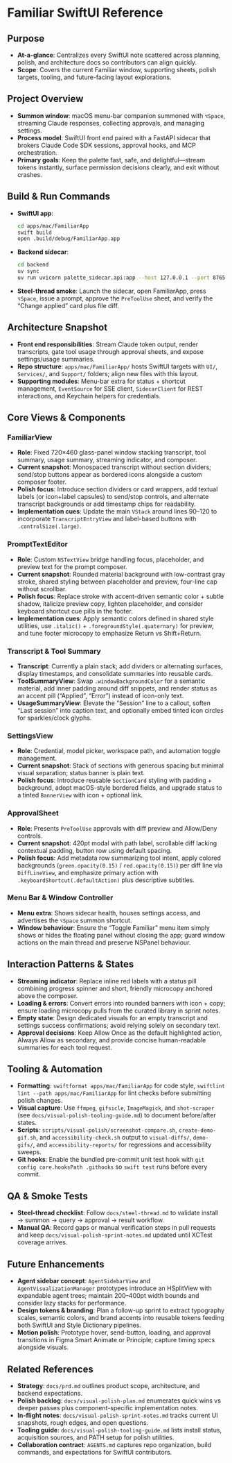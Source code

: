 # Familiar SwiftUI Reference

## Purpose
- **At-a-glance**: Centralizes every SwiftUI note scattered across planning, polish, and architecture docs so contributors can align quickly.
- **Scope**: Covers the current Familiar window, supporting sheets, polish targets, tooling, and future-facing layout explorations.

## Project Overview
- **Summon window**: macOS menu-bar companion summoned with `⌥Space`, streaming Claude responses, collecting approvals, and managing settings.
- **Process model**: SwiftUI front end paired with a FastAPI sidecar that brokers Claude Code SDK sessions, approval hooks, and MCP orchestration.
- **Primary goals**: Keep the palette fast, safe, and delightful—stream tokens instantly, surface permission decisions clearly, and exit without crashes.

## Build & Run Commands
- **SwiftUI app**:
  ```bash
  cd apps/mac/FamiliarApp
  swift build
  open .build/debug/FamiliarApp.app
  ```
- **Backend sidecar**:
  ```bash
  cd backend
  uv sync
  uv run uvicorn palette_sidecar.api:app --host 127.0.0.1 --port 8765 --reload
  ```
- **Steel-thread smoke**: Launch the sidecar, open FamiliarApp, press `⌥Space`, issue a prompt, approve the `PreToolUse` sheet, and verify the “Change applied” card plus file diff.

## Architecture Snapshot
- **Front end responsibilities**: Stream Claude token output, render transcripts, gate tool usage through approval sheets, and expose settings/usage summaries.
- **Repo structure**: `apps/mac/FamiliarApp/` hosts SwiftUI targets with `UI/`, `Services/`, and `Support/` folders; align new files with this layout.
- **Supporting modules**: Menu-bar extra for status + shortcut management, `EventSource` for SSE client, `SidecarClient` for REST interactions, and Keychain helpers for credentials.

## Core Views & Components

### FamiliarView
- **Role**: Fixed 720×460 glass-panel window stacking transcript, tool summary, usage summary, streaming indicator, and composer.
- **Current snapshot**: Monospaced transcript without section dividers; send/stop buttons appear as bordered icons alongside a custom composer footer.
- **Polish focus**: Introduce section dividers or card wrappers, add textual labels (or icon+label capsules) to send/stop controls, and alternate transcript backgrounds or add timestamp chips for readability.
- **Implementation cues**: Update the main `VStack` around lines 90–120 to incorporate `TranscriptEntryView` and label-based buttons with `.controlSize(.large)`.

### PromptTextEditor
- **Role**: Custom `NSTextView` bridge handling focus, placeholder, and preview text for the prompt composer.
- **Current snapshot**: Rounded material background with low-contrast gray stroke, shared styling between placeholder and preview, four-line cap without scrollbar.
- **Polish focus**: Replace stroke with accent-driven semantic color + subtle shadow, italicize preview copy, lighten placeholder, and consider keyboard shortcut cue pills in the footer.
- **Implementation cues**: Apply semantic colors defined in shared style utilities, use `.italic()` + `.foregroundStyle(.quaternary)` for preview, and tune footer microcopy to emphasize Return vs Shift+Return.

### Transcript & Tool Summary
- **Transcript**: Currently a plain stack; add dividers or alternating surfaces, display timestamps, and consolidate summaries into reusable cards.
- **ToolSummaryView**: Swap `.windowBackgroundColor` for a semantic material, add inner padding around diff snippets, and render status as an accent pill (“Applied”, “Error”) instead of icon-only text.
- **UsageSummaryView**: Elevate the “Session” line to a callout, soften “Last session” into caption text, and optionally embed tinted icon circles for sparkles/clock glyphs.

### SettingsView
- **Role**: Credential, model picker, workspace path, and automation toggle management.
- **Current snapshot**: Stack of sections with generous spacing but minimal visual separation; status banner is plain text.
- **Polish focus**: Introduce reusable `SectionCard` styling with padding + background, adopt macOS-style bordered fields, and upgrade status to a tinted `BannerView` with icon + optional link.

### ApprovalSheet
- **Role**: Presents `PreToolUse` approvals with diff preview and Allow/Deny controls.
- **Current snapshot**: 420pt modal with path label, scrollable diff lacking contextual padding, button row using default spacing.
- **Polish focus**: Add metadata row summarizing tool intent, apply colored backgrounds (`green.opacity(0.15)` / `red.opacity(0.15)`) per diff line via `DiffLineView`, and emphasize primary action with `.keyboardShortcut(.defaultAction)` plus descriptive subtitles.

### Menu Bar & Window Controller
- **Menu extra**: Shows sidecar health, houses settings access, and advertises the `⌥Space` summon shortcut.
- **Window behaviour**: Ensure the “Toggle Familiar” menu item simply shows or hides the floating panel without closing the app; guard window actions on the main thread and preserve NSPanel behaviour.

## Interaction Patterns & States
- **Streaming indicator**: Replace inline red labels with a status pill combining progress spinner and short, friendly microcopy anchored above the composer.
- **Loading & errors**: Convert errors into rounded banners with icon + copy; ensure loading microcopy pulls from the curated library in sprint notes.
- **Empty state**: Design dedicated visuals for an empty transcript and settings success confirmations; avoid relying solely on secondary text.
- **Approval decisions**: Keep Allow Once as the default highlighted action, Always Allow as secondary, and provide concise human-readable summaries for each tool request.

## Tooling & Automation
- **Formatting**: `swiftformat apps/mac/FamiliarApp` for code style, `swiftlint lint --path apps/mac/FamiliarApp` for lint checks before submitting polish changes.
- **Visual capture**: Use `ffmpeg`, `gifsicle`, `ImageMagick`, and `shot-scraper` (see `docs/visual-polish-tooling-guide.md`) to document before/after states.
- **Scripts**: `scripts/visual-polish/screenshot-compare.sh`, `create-demo-gif.sh`, and `accessibility-check.sh` output to `visual-diffs/`, `demo-gifs/`, and `accessibility-reports/` for regressions and accessibility sweeps.
- **Git hooks**: Enable the bundled pre-commit unit test hook with `git config core.hooksPath .githooks` so `swift test` runs before every commit.

## QA & Smoke Tests
- **Steel-thread checklist**: Follow `docs/steel-thread.md` to validate install → summon → query → approval → result workflow.
- **Manual QA**: Record gaps or manual verification steps in pull requests and keep `docs/visual-polish-sprint-notes.md` updated until XCTest coverage arrives.

## Future Enhancements
- **Agent sidebar concept**: `AgentSidebarView` and `AgentVisualizationManager` prototypes introduce an HSplitView with expandable agent trees; maintain 200–400pt width bounds and consider lazy stacks for performance.
- **Design tokens & branding**: Plan a follow-up sprint to extract typography scales, semantic colors, and brand accents into reusable tokens feeding both SwiftUI and Style Dictionary pipelines.
- **Motion polish**: Prototype hover, send-button, loading, and approval transitions in Figma Smart Animate or Principle; capture timing specs alongside visuals.

## Related References
- **Strategy**: `docs/prd.md` outlines product scope, architecture, and backend expectations.
- **Polish backlog**: `docs/visual-polish-plan.md` enumerates quick wins vs deeper passes plus component-specific implementation notes.
- **In-flight notes**: `docs/visual-polish-sprint-notes.md` tracks current UI snapshots, rough edges, and open questions.
- **Tooling guide**: `docs/visual-polish-tooling-guide.md` lists install status, acquisition sources, and PATH setup for polish utilities.
- **Collaboration contract**: `AGENTS.md` captures repo organization, build commands, and expectations for SwiftUI contributors.

